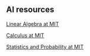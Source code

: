 ## AI resources

[Linear Algebra at MIT](https://ocw.mit.edu/courses/mathematics/18-06-linear-algebra-spring-2010/)

[Calculus at MIT](https://ocw.mit.edu/courses/mathematics/18-01-single-variable-calculus-fall-2006/)

[Statistics and Probability at MIT](https://ocw.mit.edu/courses/mathematics/18-05-introduction-to-probability-and-statistics-spring-2014/)


<!--stackedit_data:
eyJoaXN0b3J5IjpbLTg4MjQ0NjA2OV19
-->